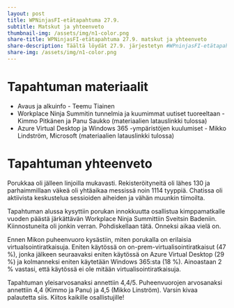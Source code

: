 ```yaml
---
layout: post
title: WPNinjasFI-etätapahtuma 27.9.
subtitle: Matskut ja yhteenveto
thumbnail-img: /assets/img/n1-color.png
share-title: WPNinjasFI-etätapahtuma 27.9. matskut ja yhteenveto
share-description: Täältä löydät 27.9. järjestetyn #WPninjasFI-etätapahtuman jaettavat matkskut sekä yhteenvedon tilaisuudesta 🥷
share-img: /assets/img/n1-color.png
--- 
```

# Tapahtuman materiaalit
- Avaus ja alkuinfo - Teemu Tiainen
- Workplace Ninja Summitin tunnelmia ja kuumimmat uutiset tuoreeltaan - Kimmo Pitkänen ja Panu Saukko (materiaalien latauslinkki tulossa)
- Azure Virtual Desktop ja Windows 365 -ympäristöjen kuulumiset - Mikko Lindström, Microsoft (materiaalien latauslinkki tulossa)
<!-- 
Avaus ja alkuinfo - Teemu Tiainen [(lataa matsku)](../assets/Tapahtumien_materiaalit/20240830-Remote/1_Teemu_alkuinfo.pdf){:target="_blank"}
Katsaus kesän tapahtumiin - Petri Paavola ja Panu Saukko [(lataa matsku)](../assets/Tapahtumien_materiaalit/20240830-Remote/2_Panu_Petri_Ajankohtaista.pdf){:target="_blank"}
Windows-sovellushallinnan nykytilanne - Aku Suonpää [(lataa matsku)](../assets/Tapahtumien_materiaalit/20240830-Remote/3_Aku_Windows-sovellushallinta.pdf){:target="_blank"} 
-->

# Tapahtuman yhteenveto
Porukkaa oli jälleen linjoilla mukavasti. Rekisteröityneitä oli lähes 130 ja parhaimmillaan väkeä oli yhtäaikaa messissä noin 1114 tyyppiä. Chatissa oli  aktiivista keskustelua sessioiden aiheiden ja vähän muunkin tiimoilta.

Tapahtuman alussa kysyttiin porukan innokkuutta osallistua kimppamatkalle vuoden päästä järkättävän Workplace Ninja Summittiin Sveitsin Badeniin. Kiinnostuneita oli jonkin verran. Pohdiskellaan tätä. Onneksi aikaa vielä on.

Ennen Mikon puheenvuoro kysästiin, miten porukalla on erilaisia virtualsointiratkaisuja. Eniten  käytössä on on-prem-virtualisointiratkaisut (47 %), jonka jälkeen seuraavaksi eniten käytössä on Azure Virtual Desktop (29 %) ja kolmanneksi eniten käytetään Windows 365:sta (18 %). Ainoastaan 2 % vastasi, että käytössä ei ole mitään virtualisointiratkaisuja.

Tapahtuman yleisarvosanaksi annettiin 4,4/5. Puheenvuorojen arvosanaksi annettiin 4,4 (Kimmo ja Panu) ja 4,5 (Mikko Linström). Varsin kivaa palautetta siis. Kiitos kaikille osallistujille!
